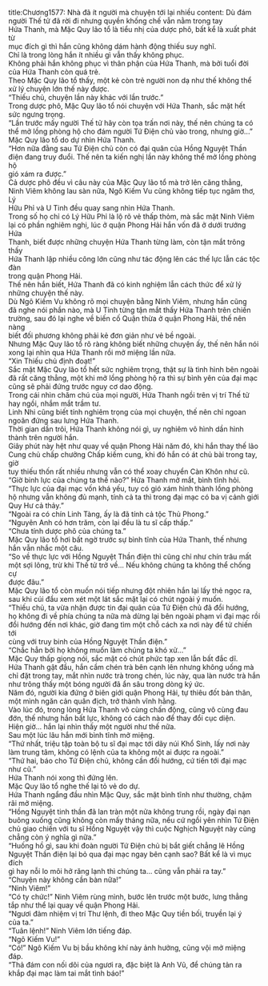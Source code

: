 title:Chương1577: Nhà đã ít người mà chuyện tới lại nhiều
content:
Dù đám người Thế tử đã rời đi nhưng quyền khống chế vẫn nằm trong tay<br>Hứa Thanh, mà Mặc Quy lão tổ là tiểu nhị của dược phô, bất kể là xuất phát từ<br>mục đích gì thì hắn cũng không dám hành động thiếu suy nghĩ.<br>Chỉ là trong lòng hắn ít nhiều gì vẫn thấy không phục.<br>Không phải hắn không phục vì thân phận của Hứa Thanh, mà bởi tuổi đời<br>của Hứa Thanh còn quá trẻ.<br>Theo Mặc Quy lão tổ thấy, một kẻ còn trẻ người non dạ như thế không thể<br>xử lý chuyện lớn thế này được.<br>“Thiếu chủ, chuyện lần này khác với lần trước.”<br>Trong dược phô, Mặc Quy lão tổ nói chuyện với Hứa Thanh, sắc mặt hết<br>sức ngưng trọng.<br>“Lần trước mấy người Thế tử hãy còn tọa trấn nơi này, thế nên chúng ta có<br>thể mở lồng phòng hộ cho đám người Tứ Điện chủ vào trong, nhưng giờ...”<br>Mặc Quy lão tổ do dự nhìn Hứa Thanh.<br>“Hơn nữa đằng sau Tứ Điện chủ còn có đại quân của Hồng Nguyệt Thần<br>điện đang truy đuổi. Thế nên ta kiến nghị lần này không thể mở lồng phòng hộ<br>gió xám ra được.”<br>Cả dược phô đều vì câu này của Mặc Quy lão tổ mà trở lên căng thẳng,<br>Ninh Viêm không lau sàn nữa, Ngô Kiếm Vu cũng không tiếp tục ngâm thơ, Lý<br>Hữu Phỉ và U Tinh đều quay sang nhìn Hứa Thanh.<br>Trong số họ chỉ có Lý Hữu Phỉ là lộ rõ vẻ thấp thỏm, mà sắc mặt Ninh Viêm<br>lại có phần nghiêm nghị, lúc ở quận Phong Hải hắn vốn đã ở dưới trướng Hứa<br>Thanh, biết được những chuyện Hứa Thanh từng làm, còn tận mắt trông thấy<br>Hứa Thanh lập nhiều công lớn cũng như tác động lên các thế lực lẫn các tộc đàn<br>trong quận Phong Hải.<br>Thế nên hắn biết, Hứa Thanh đã có kinh nghiệm lẫn cách thức để xử lý<br>những chuyện thế này.<br>Dù Ngô Kiếm Vu không rõ mọi chuyện bằng Ninh Viêm, nhưng hắn cũng<br>đã nghe nói phần nào, mà U Tinh từng tận mắt thấy Hứa Thanh trên chiến<br>trường, sau đó lại nghe về biến cố Quận thừa ở quận Phong Hải, thế nên nàng<br>biết đối phương không phải kẻ đơn giản như vẻ bề ngoài.<br>Nhưng Mặc Quy lão tổ rõ ràng không biết những chuyện ấy, thế nên hắn nói<br>xong lại nhìn qua Hứa Thanh rồi mở miệng lần nữa.<br>“Xin Thiếu chủ định đoạt!”<br>Sắc mặt Mặc Quy lão tổ hết sức nghiêm trọng, thật sự là tình hình bên ngoài<br>đã rất căng thẳng, một khi mở lồng phòng hộ ra thì sự bình yên của đại mạc<br>cũng sẽ phải đứng trước nguy cơ dao động.<br>Trong cái nhìn chăm chú của mọi người, Hứa Thanh ngồi trên vị trí Thế tử<br>hay ngồi, nhắm mắt trầm tư.<br>Linh Nhi cũng biết tính nghiêm trọng của mọi chuyện, thế nên chỉ ngoan<br>ngoãn đứng sau lưng Hứa Thanh.<br>Thời gian dần trôi, Hứa Thanh không nói gì, uy nghiêm vô hình dần hình<br>thành trên người hắn.<br>Giây phút này hệt như quay về quận Phong Hải năm đó, khi hắn thay thế lão<br>Cung chủ chấp chưởng Chấp kiếm cung, khi đó hắn có át chủ bài trong tay, giờ<br>tuy thiếu thốn rất nhiều nhưng vẫn có thể xoay chuyển Càn Khôn như cũ.<br>“Giờ binh lực của chúng ta thế nào?” Hứa Thanh mở mắt, bình tĩnh hỏi.<br>“Thực lực của đại mạc vốn khá yếu, tuy có gió xám hình thành lồng phòng<br>hộ nhưng vẫn không đủ mạnh, tính cả ta thì trong đại mạc có ba vị cảnh giới<br>Quy Hư cả thảy.”<br>“Ngoài ra có chín Linh Tàng, ấy là đã tính cả tộc Thủ Phong.”<br>“Nguyên Anh có hơn trăm, còn lại đều là tu sĩ cấp thấp.”<br>“Chưa tính dược phô của chúng ta.”<br>Mặc Quy lão tổ hơi bất ngờ trước sự bình tĩnh của Hứa Thanh, thế nhưng<br>hắn vẫn nhắc một câu.<br>“So về thực lực với Hồng Nguyệt Thần điện thì cũng chỉ như chín trâu mất<br>một sợi lông, trừ khi Thế tử trở về... Nếu không chúng ta không thể chống cự<br>được đâu.”<br>Mặc Quy lão tổ còn muốn nói tiếp nhưng đột nhiên hắn lại lấy thẻ ngọc ra,<br>sau khi cúi đầu xem xét một lát sắc mặt lại có chút ngoài ý muốn.<br>“Thiếu chủ, ta vừa nhận được tin đại quân của Tứ Điện chủ đã đổi hướng,<br>họ không đi về phía chúng ta nữa mà dừng lại bên ngoài phạm vi đại mạc rồi<br>đổi hướng đến nơi khác, giờ đang tìm một chỗ cách xa nơi này để tử chiến tới<br>cùng với truy binh của Hồng Nguyệt Thần điện.”<br>“Chắc hẳn bởi họ không muốn làm chúng ta khó xử...”<br>Mặc Quy thấp giọng nói, sắc mặt có chút phức tạp xen lẫn bất đắc dĩ.<br>Hứa Thanh gật đầu, hắn cầm chén trà bên cạnh lên nhưng không uống mà<br>chỉ đặt trong tay, mắt nhìn nước trà trong chén, lúc này, qua làn nước trà hắn<br>như trông thấy một bóng người đã ẩn sâu trong dòng ký ức.<br>Năm đó, người kia đứng ở biên giới quận Phong Hải, tự thiêu đốt bản thân,<br>một mình ngăn cản quân địch, trở thành vĩnh hằng.<br>Vào lúc đó, trong lòng Hứa Thanh vô cùng chấn động, cũng vô cùng đau<br>đớn, thế nhưng hắn bất lực, không có cách nào để thay đổi cục diện.<br>Hiện giờ... hắn lại nhìn thấy một người như thế nữa.<br>Sau một lúc lâu hắn mới bình tĩnh mở miệng.<br>“Thứ nhất, triệu tập toàn bộ tu sĩ đại mạc tới dãy núi Khổ Sinh, lấy nơi này<br>làm trung tâm, không có lệnh của ta không một ai được ra ngoài.”<br>“Thứ hai, báo cho Tứ Điện chủ, không cần đổi hướng, cứ tiến tới đại mạc<br>như cũ.”<br>Hứa Thanh nói xong thì đứng lên.<br>Mặc Quy lão tổ nghe thế lại tỏ vẻ do dự.<br>Hứa Thanh ngẩng đầu nhìn Mặc Quy, sắc mặt bình tĩnh như thường, chậm<br>rãi mở miệng.<br>“Hồng Nguyệt tinh thần đã lan tràn một nửa không trung rồi, ngày đại nạn<br>buông xuống cũng không còn mấy tháng nữa, nếu cứ ngồi yên nhìn Tứ Điện<br>chủ giao chiến với tu sĩ Hồng Nguyệt vậy thì cuộc Nghịch Nguyệt này cũng<br>chẳng còn ý nghĩa gì nữa.”<br>“Huống hồ gì, sau khi đoàn người Tứ Điện chủ bị bắt giết chẳng lẽ Hồng<br>Nguyệt Thần điện lại bỏ qua đại mạc ngay bên cạnh sao? Bất kể là vì mục đích<br>gì hay nỗi lo môi hở răng lạnh thì chúng ta... cũng vẫn phải ra tay.”<br>“Chuyện này không cần bàn nữa!”<br>“Ninh Viêm!”<br>“Có ty chức!” Ninh Viêm rùng mình, bước lên trước một bước, lưng thẳng<br>tắp như thể lại quay về quận Phong Hải.<br>“Ngươi đảm nhiệm vị trí Thư lệnh, đi theo Mặc Quy tiền bối, truyền lại ý<br>của ta.”<br>“Tuân lệnh!” Ninh Viêm lớn tiếng đáp.<br>“Ngô Kiếm Vu!”<br>“Có!” Ngô Kiếm Vu bị bầu không khí này ảnh hưởng, cũng vội mở miệng<br>đáp.<br>“Thả đám con nối dõi của ngươi ra, đặc biệt là Anh Vũ, để chúng tản ra<br>khắp đại mạc làm tai mắt tình báo!”